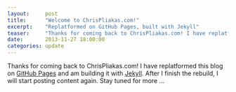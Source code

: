 ```yaml
---
layout:     post
title:      "Welcome to ChrisPliakas.com!"
excerpt:    "Replatformed on GitHub Pages, built with Jekyll"
teaser:     "Thanks for coming back to ChrisPliakas.com! I have replatformed this blog on GitHub Pages and am building it with Jekyll. Content coming soon ..."
date:       2013-11-27 18:00:00
categories: update
---
```


Thanks for coming back to ChrisPliakas.com! I have replatformed this blog on
<a href="http://pages.github.com/" target="_blank">GitHub Pages</a> and am building
it with <a href="http://jekyllrb.com/" target="_blank">Jekyll</a>. After I finish
the rebuild, I will start posting content again. Stay tuned for more ...

